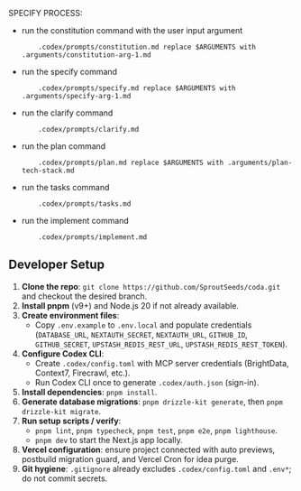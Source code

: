 SPECIFY PROCESS:
- run the constitution command with the user input argument
    ```
        .codex/prompts/constitution.md replace $ARGUMENTS with .arguments/constitution-arg-1.md
    ```
- run the specify command
    ```
        .codex/prompts/specify.md replace $ARGUMENTS with .arguments/specify-arg-1.md
    ```
- run the clarify command
    ```
        .codex/prompts/clarify.md
    ```
- run the plan command
    ```
        .codex/prompts/plan.md replace $ARGUMENTS with .arguments/plan-tech-stack.md
    ```
- run the tasks command
    ```
        .codex/prompts/tasks.md
    ```
- run the implement command
    ```
        .codex/prompts/implement.md
    ```

## Developer Setup
1. **Clone the repo**: `git clone https://github.com/SproutSeeds/coda.git` and checkout the desired branch.
2. **Install pnpm** (v9+) and Node.js 20 if not already available.
3. **Create environment files**:
   - Copy `.env.example` to `.env.local` and populate credentials (`DATABASE_URL`, `NEXTAUTH_SECRET`, `NEXTAUTH_URL`, `GITHUB_ID`, `GITHUB_SECRET`, `UPSTASH_REDIS_REST_URL`, `UPSTASH_REDIS_REST_TOKEN`).
4. **Configure Codex CLI**:
   - Create `.codex/config.toml` with MCP server credentials (BrightData, Context7, Firecrawl, etc.).
   - Run Codex CLI once to generate `.codex/auth.json` (sign-in).
5. **Install dependencies**: `pnpm install`.
6. **Generate database migrations**: `pnpm drizzle-kit generate`, then `pnpm drizzle-kit migrate`.
7. **Run setup scripts / verify**:
   - `pnpm lint`, `pnpm typecheck`, `pnpm test`, `pnpm e2e`, `pnpm lighthouse`.
   - `pnpm dev` to start the Next.js app locally.
8. **Vercel configuration**: ensure project connected with auto previews, postbuild migration guard, and Vercel Cron for idea purge.
9. **Git hygiene**: `.gitignore` already excludes `.codex/config.toml` and `.env*`; do not commit secrets.
